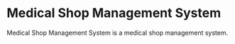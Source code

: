 # Medical Shop Management System

Medical Shop Management System is a medical shop management system.